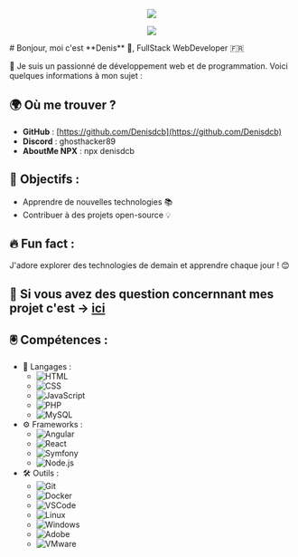 <p align="center">
  <img src="https://readme-typing-svg.herokuapp.com?font=Fira+Code&weight=600&size=30&letterSpacing=0.2rem&pause=1000&color=F7D7D7&center=true&random=true&width=435&lines=Hello%2C+I'm+Denis" />
</p>
<p align="center">
  <img src ="https://readme-typing-svg.herokuapp.com?font=Fira+Code&weight=300&size=24&pause=1000&color=F7DEBF&center=true&random=true&width=435&lines=I+am+a+Fullstack+WebDeveloper" />
</p>
<p>
  # Bonjour, moi c'est **Denis** 👋, FullStack WebDeveloper 🇫🇷

 💼 Je suis un passionné de développement web et de programmation. Voici quelques informations à mon sujet :

## 🌍 Où me trouver ?
- **GitHub** : [https://github.com/Denisdcb](https://github.com/Denisdcb)
- **Discord** : ghosthacker89
- **AboutMe NPX** : npx denisdcb

## 🎯 Objectifs :
- Apprendre de nouvelles technologies 📚
- Contribuer à des projets open-source 💡

## 🔥 Fun fact :
J'adore explorer des technologies de demain et apprendre chaque jour ! 😊

## 💬 Si vous avez des question concernnant mes projet c'est -> [ici](https://github.com/Denisdcb/Denisdcb/issues)
</p>

## 🖲️ Compétences :

- 🔧 Langages :
  - ![HTML](https://img.shields.io/badge/HTML5-E34F26?style=for-the-badge&logo=html5&logoColor=white)
  - ![CSS](https://img.shields.io/badge/CSS3-1572B6?style=for-the-badge&logo=css3&logoColor=white)
  - ![JavaScript](https://img.shields.io/badge/JavaScript-F7DF1E?style=for-the-badge&logo=javascript&logoColor=white)
  - ![PHP](https://img.shields.io/badge/PHP-777BB4?style=for-the-badge&logo=php&logoColor=white)
  - ![MySQL](https://img.shields.io/badge/MySQL-4479A1?style=for-the-badge&logo=mysql&logoColor=white)
- ⚙️ Frameworks :
  - ![Angular](https://img.shields.io/badge/Angular-E23237?style=for-the-badge&logo=angular&logoColor=white)
  - ![React](https://img.shields.io/badge/React-61DAFB?style=for-the-badge&logo=react&logoColor=black)
  - ![Symfony](https://img.shields.io/badge/Symfony-000000?style=for-the-badge&logo=symfony&logoColor=white)
  - ![Node.js](https://img.shields.io/badge/Node.js-339933?style=for-the-badge&logo=node.js&logoColor=white)
- 🛠 Outils :
  - ![Git](https://img.shields.io/badge/Git-F05032?style=for-the-badge&logo=git&logoColor=white)
  - ![Docker](https://img.shields.io/badge/Docker-2496ED?style=for-the-badge&logo=docker&logoColor=white)
  - ![VSCode](https://img.shields.io/badge/VS%20Code-007ACC?style=for-the-badge&logo=visualstudiocode&logoColor=white)
  - ![Linux](https://img.shields.io/badge/Linux-FCC624?style=for-the-badge&logo=linux&logoColor=black)
  - ![Windows](https://img.shields.io/badge/Windows-0078D4?style=for-the-badge&logo=windows&logoColor=white)
  - ![Adobe](https://img.shields.io/badge/Adobe-FF0000?style=for-the-badge&logo=adobe&logoColor=white)
  - ![VMware](https://img.shields.io/badge/VMware-607078?style=for-the-badge&logo=vmware&logoColor=white)
